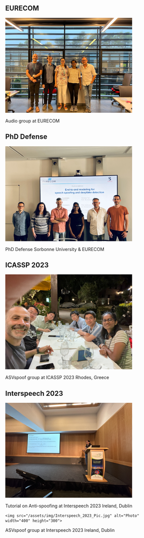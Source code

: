 <section id="gallery">
  <h2>EURECOM</h2>
    <img src="/assets/img/Lab_img.jpg" alt="Photo" width="400" height="300">
  <p>Audio group at EURECOM</p>

 <h2>PhD Defense</h2>
    <img src="/assets/img/PhD_Defense_Pic.jpg" alt="Photo" width="400" height="300">
  <p>PhD Defense Sorbonne University & EURECOM </p>
  
  <h2>ICASSP 2023</h2>
    <img src="/assets/img/ICASSP_23_Pic.jpg" alt="Photo" width="400" height="300">
  <p>ASVspoof group at ICASSP 2023 Rhodes, Greece </p>
<h2>Interspeech 2023 </h2>
 <img src="/assets/img/Interspeech_tutorial.JPG" alt="Photo" width="400" height="300">
  <p>Tutorial on Anti-spoofing at Interspeech 2023 Ireland, Dublin </p>

    <img src="/assets/img/Interspeech_2023_Pic.jpg" alt="Photo" width="400" height="300">
  <p>ASVspoof group at Interspeech 2023 Ireland, Dublin </p>
</section>
